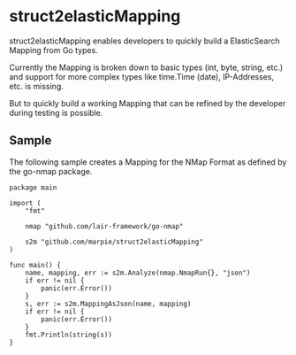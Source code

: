 # struct2elasticMapping

struct2elasticMapping enables developers to quickly build a 
ElasticSearch Mapping from Go types.

Currently the Mapping is broken down to basic types (int, byte, 
string, etc.) and support for more complex types like time.Time 
(date), IP-Addresses, etc. is missing.

But to quickly build a working Mapping that can be refined by the 
developer during testing is possible.

## Sample

The following sample creates a Mapping for the NMap Format as 
defined by the go-nmap package.

	package main

	import (
		"fmt"

		nmap "github.com/lair-framework/go-nmap"

		s2m "github.com/marpie/struct2elasticMapping"
	)

	func main() {
		name, mapping, err := s2m.Analyze(nmap.NmapRun{}, "json")
		if err != nil {
			panic(err.Error())
		}
		s, err := s2m.MappingAsJson(name, mapping)
		if err != nil {
			panic(err.Error())
		}
		fmt.Println(string(s))
	}
